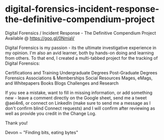 # digital-forensics-incident-response-the-definitive-compendium-project
Digital Forensics / Incident Response - The Definitive Compendium Project
Available @ https://goo.gl/0NmiaV

Digital Forensics is my passion - its the ultimate investigative experience in my opinion. I'm also an avid learner, both by hands-on doing and learning from others. To that end, I created a multi-tabbed project for the tracking of Digital Forensics:

  Certifications and Training
  Undergraduate Degrees
  Post-Graduate Degrees
  Forensics Associations & Memberships
  Social Resources
  Mages, eMags, and Whitepapers
  Books
  Blogs
  Challenges and Research

If you see a mistake, want to fill in missing information, or add something new - leave a comment directly on the Google sheet, send me a tweet @aei4n6, or connect on LinkedIn (make sure to send me a message as I don't confirm blind Connect requests) and I will confirm after reviewing as well as provide you credit in the Change Log.

Thank you!

Devon ~ "Finding bits, eating bytes"
